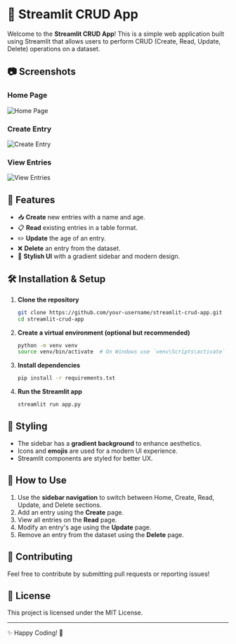 # 📌 Streamlit CRUD App

Welcome to the **Streamlit CRUD App**! This is a simple web application built using Streamlit that allows users to perform CRUD (Create, Read, Update, Delete) operations on a dataset.

## 📷 Screenshots

### Home Page
![Home Page](https://github.com/user-attachments/assets/382375a5-4983-481b-8f74-269ae6e60741)

### Create Entry
![Create Entry](https://github.com/user-attachments/assets/2d71a0d7-c95b-4d13-ae71-fa219db79ce5)

### View Entries
![View Entries](https://github.com/user-attachments/assets/d7ccbde8-c134-4caf-beb7-9dbda360d5e7)


## 🚀 Features
- 📥 **Create** new entries with a name and age.
- 📋 **Read** existing entries in a table format.
- ✏️ **Update** the age of an entry.
- ❌ **Delete** an entry from the dataset.
- 🎨 **Stylish UI** with a gradient sidebar and modern design.

## 🛠 Installation & Setup

1. **Clone the repository**
   ```sh
   git clone https://github.com/your-username/streamlit-crud-app.git
   cd streamlit-crud-app
   ```

2. **Create a virtual environment (optional but recommended)**
   ```sh
   python -m venv venv
   source venv/bin/activate  # On Windows use `venv\Scripts\activate`
   ```

3. **Install dependencies**
   ```sh
   pip install -r requirements.txt
   ```

4. **Run the Streamlit app**
   ```sh
   streamlit run app.py
   ```

## 🎨 Styling
- The sidebar has a **gradient background** to enhance aesthetics.
- Icons and **emojis** are used for a modern UI experience.
- Streamlit components are styled for better UX.

## 📌 How to Use
1. Use the **sidebar navigation** to switch between Home, Create, Read, Update, and Delete sections.
2. Add an entry using the **Create** page.
3. View all entries on the **Read** page.
4. Modify an entry's age using the **Update** page.
5. Remove an entry from the dataset using the **Delete** page.

## 🤝 Contributing
Feel free to contribute by submitting pull requests or reporting issues!

## 📄 License
This project is licensed under the MIT License.

---
✨ Happy Coding! 🚀

